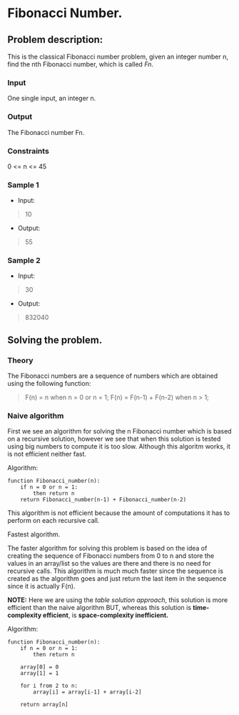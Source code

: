 # Fibonacci Number. 

## Problem description:

This is the classical Fibonacci number problem, given an integer number n, find the nth Fibonacci number, which is called *Fn*.

### Input

One single input, an integer n.

### Output

The Fibonacci number Fn.

### Constraints

0 <= n <= 45

### Sample 1

* Input:

> 10

* Output:

> 55 


### Sample 2

* Input:

> 30

* Output:

> 832040


## Solving the problem.

### Theory

The Fibonacci numbers are a sequence of numbers which are obtained using the following function:

> 	F(n) = n			when n = 0 or n = 1;
> 	F(n) = F(n-1) + F(n-2)		when n > 1;


### Naive algorithm

First we see an algorithm for solving the n Fibonacci number which is based on a recursive solution, however we see that when this solution is tested using big numbers to compute it is too slow. Although this algoritm works, it is not efficient neither fast.

Algorithm:
	
	function Fibonacci_number(n):
		if n = 0 or n = 1: 
			then return n
		return Fibonacci_number(n-1) + Fibonacci_number(n-2)

This algorithm is not efficient because the amount of computations it has to perform on each recursive call. 

Fastest algorithm.

The faster algorithm for solving this problem is based on the idea of creating the sequence of Fibonacci numbers from 0 to n and store the values in an array/list so the values are there and there is no need for recursive calls. This algorithm is much much faster since the sequence is created as the algorithm goes and just return the last item in the sequence since it is actually F(n).

**NOTE:** Here we are using the *table solution approach*, this solution is more efficient than the naive algorithm BUT, whereas this solution is **time-complexity efficient**, is **space-complexity inefficient.** 

Algorithm:

	function Fibonacci_number(n):
		if n = 0 or n = 1:
			then return n
		
		array[0] = 0
		array[1] = 1

		for i from 2 to n:
			array[i] = array[i-1] + array[i-2]

		return array[n]


